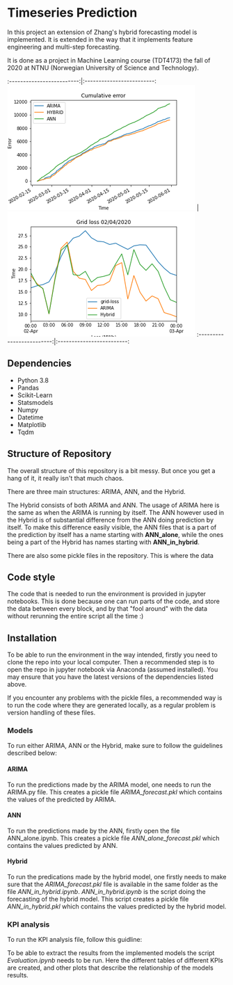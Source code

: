 # Timeseries Prediction

In this project an extension of Zhang's hybrid forecasting model is implemented. It is extended in the way that it implements feature engineering and multi-step forecasting. 

It is done as a project in Machine Learning course (TDT4173) the fall of 2020 at NTNU (Norwegian University of Science and Technology).


:-------------------------:|:-------------------------:
![](Cumulative_error.png)  |  ![](One_day_plot.png)
:-------------------------:|:-------------------------:


## Dependencies
* Python 3.8
* Pandas
* Scikit-Learn
* Statsmodels
* Numpy
* Datetime
* Matplotlib
* Tqdm

## Structure of Repository

The overall structure of this repository is a bit messy. But once you get a hang of it, it really isn't that much chaos.

There are three main structures: ARIMA, ANN, and the Hybrid. 

The Hybrid consists of both ARIMA and ANN. The usage of ARIMA here is the same as when the ARIMA is running by itself. The ANN however used in the Hybrid is of substantial difference from the ANN doing prediction by itself. To make this difference easily visible, the ANN files that is a part of the prediction by itself has a name starting with **ANN_alone**, while the ones being a part of the Hybrid has names starting with **ANN_in_hybrid**.

There are also some pickle files in the repository. This is where the data 

## Code style

The code that is needed to run the environment is provided in jupyter notebooks. This is done because one can run parts of the code, and store the data between every block, and by that "fool around" with the data without rerunning the entire script all the time :)

## Installation

To be able to run the environment in the way intended, firstly you need to clone the repo into your local computer. Then a recommended step is to open the repo in jupyter notebook via Anaconda (assumed installed). You may ensure that you have the latest versions of the dependencies listed above.

If you encounter any problems with the pickle files, a recommended way is to run the code where they are generated locally, as a regular problem is version handling of these files.

### Models
To run either ARIMA, ANN or the Hybrid, make sure to follow the guidelines described below:

#### ARIMA
To run the predictions made by the ARIMA model, one needs to run the ARIMA.py file. This creates a pickle file *ARIMA_forecast.pkl* which contains the values of the predicted by ARIMA.

#### ANN
To run the predictions made by the ANN, firstly open the file ANN_alone.ipynb. This creates a pickle file *ANN_alone_forecast.pkl* which contains the values predicted by ANN.

#### Hybrid
To run the predications made by the hybrid model, one firstly needs to make sure that the *ARIMA_forecast.pkl* file is available in the same folder as the file *ANN_in_hybrid.ipynb*. *ANN_in_hybrid.ipynb* is the script doing the forecasting of the hybrid model. This script creates a pickle file *ANN_in_hybrid.pkl* which contains the values predicted by the hybrid model.



### KPI analysis
To run the KPI analysis file, follow this guidline:

To be able to extract the results from the implemented models the script *Evaluation.ipynb* needs to be run. Here the different tables of different KPIs are created, and other plots that describe the relationship of the models results. 
